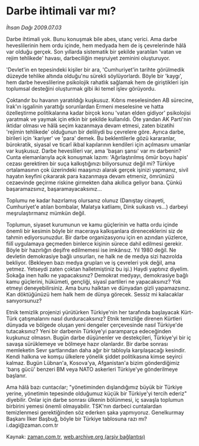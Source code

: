 # Darbe ihtimali var mı?

*İhsan Dağı 2009.07.03*

<tr><td class="metin" colspan="2" style="padding-top: 20px; padding-left: 5px; padding-right: 10px;">Darbe ihtimali yok. Bunu konuşmak bile abes, utanç verici. Ama darbe heveslilerinin hem ordu içinde, hem medyada hem de iş çevrelerinde hâlâ var olduğu gerçek. Son yıllarda sistematik bir şekilde yaratılan 'vatan ve rejim tehlikede' havası, darbeciliğin meşruiyet zeminini oluşturuyor.</td></tr><tr><td class="metin" colspan="2" style="padding-top: 20px; padding-left: 5px; padding-right: 10px;"><p> 'Devlet'in en tepesindeki kişiler bir ara, 'Cumhuriyet'in tarihte görülmedik düzeyde tehlike altında olduğu'nu sürekli söylüyorlardı. Böyle bir 'kaygı', hem darbe heveslilerine psikolojik rahatlık sağlamak hem de giriştikleri işin toplumsal desteğini oluşturmak gibi iki temel işlev görüyordu.
<p>Çoktandır bu havanın yaratıldığı kuşkusuz. Kıbrıs meselesinden AB sürecine, Irak'ın işgalinin yarattığı sorunlardan Ermeni meselesine ve hatta özelleştirme politikalarına kadar birçok konu 'vatan elden gidiyor' psikolojisi yaratmak ve yaymak için etkin bir şekilde kullanıldı. Öte yandan AK Parti'nin iktidar olması ve hâlâ seçim kazanmaya devam etmesi, zaten bizatihi 'rejimin tehlikede' olduğunun bir deliliydi bu çevrelere göre. Ayrıca darbe, birileri için 'kariyer' ve 'para' demek. Bu beklentilerle gözü kararanlar, bürokratik, siyasal ve ticarî ikbal kapılarının kendileri için açılmasını umanlar var kuşkusuz. Darbe heveslileri var, ama 'başarı şansı' var mı darbenin? Cunta elemanlarıyla açık konuşmak lazım: 'Ağırlaştırılmış ömür boyu hapis' cezası gerektiren bir suça kalkıştığınızı biliyorsunuz değil mi? Türkiye ortalamasının çok üzerindeki maaşınızı alarak gerçek işinizi yapmanız, sivil hayatın keyfini çıkararak para kazanmaya devam etmeniz, ömrünüzü cezaevinde geçirme riskine girmekten daha akıllıca geliyor bana. Çünkü başaramazsınız, başaramayacaksınız...
<p>Toplumu ne kadar hazırlamış olursanız olunuz (Danıştay cinayeti, Cumhuriyet'e atılan bombalar, Malatya katliamı, Dink suikastı vs...) darbeyi meşrulaştırmanız mümkün değil.
<p>Toplumun, siyaset kurumunun ve kamu güçlerinin ve hatta ordu içinde önemli bir kesimin böyle bir maceraya kalkışanlara direneceklerini siz de tahmin ediyorsunuzdur. Bir darbe organizasyonu için en azından yüzlerce, fiilî uygulamaya geçmeden binlerce kişinin sürece dahil edilmesi gerekir. Böyle bir hazırlığın deşifre edilmemesi ise imkânsız. Yıl 1980 değil. Ne devletin demokrasiye bağlı unsurları, ne halk ne de medya sizi hazırolda bekliyor. (Bekleyen bazı medya grupları ve iş çevreleri yok değil, ama yetmez. Yetseydi zaten çoktan halletmiştiniz bu işi.) Haydi yaptınız diyelim. Sokağa inen halkı ne yapacaksınız? Demokrat medyayı, demokrasiye bağlı kamu güçlerini, hükümeti, gençliği, siyasî partileri ne yapacaksınız? Yok etmeyi deneyebilirsiniz. Ama bunu halktan ve dünyadan gizli yapamazsınız. Kan döktüğünüzü hem halk hem de dünya görecek. Sessiz mi kalacaklar sanıyorsunuz?
<p>Etnik temizlik projenizi yürütürken Türkiye'nin her tarafında başlayacak Kürt-Türk çatışmalarını nasıl durduracaksınız? Etnik temizliğe direnen Kürtleri dünyada ve bölgede oluşan yeni dengeler çerçevesinde nasıl Türkiye'de tutacaksınız? Yeni bir darbenin Türkiye'yi paramparça edeceğinden kuşkunuz olmasın. Bugün darbe düşünenler ve destekçileri, Türkiye'yi bir iç savaşa sürüklemeye ve bölmeye hazır olanlardır. Bir darbe sonrası memleketin Sevr şartlarından daha ağır bir tabloyla karşılaşacağı kesindir. Kendi halkına ve komşu ülkelere yönelik şiddet politikasına kimse seyirci kalmaz. Bugün Lübnan'a, Kosova'ya, Afganistan'a bizim gönderdiğimiz 'barış gücü' benzeri BM veya NATO askerleri Türkiye'ye gönderilmeye başlanır. 
<p>Ama hâlâ bazı cuntacılar; "yönetiminden dışlandığımız büyük bir Türkiye yerine, yönetimin tepesinde olduğumuz küçük bir Türkiye'yi tercih ederiz" diyebilir. Onlar için darbe sonrası ülkenin bölünmesi, iç savaşla toplumun birbirini yemesi önemli olmayabilir. TSK'nın darbeci cuntalardan temizlenmesi gerektiğinden söz ederken şaka yapmıyoruz. Genelkurmay Başkanı İlker Başbuğ, böyle bir Türkiye tablosuna razı mı? i.dagi@zaman.com.tr<br/></p></p></p></p></p></p></td></tr>

Kaynak: [zaman.com.tr](http://zaman.com.tr/yazar.do?yazino=865463), [web.archive.org (arşiv bağlantısı)](http://web.archive.org/web/20090706064811/http://www.zaman.com.tr:80/yazar.do?yazino=865463)
